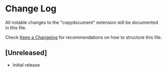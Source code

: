 # Change Log

All notable changes to the "copydocument" extension will be documented in this file.

Check [Keep a Changelog](http://keepachangelog.com/) for recommendations on how to structure this file.

## [Unreleased]

- Initial release